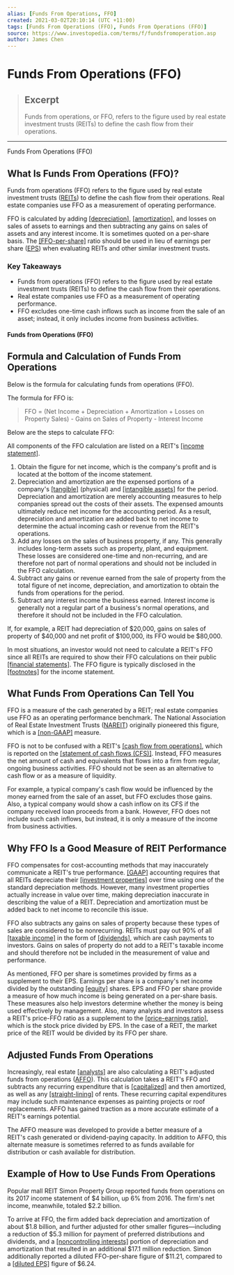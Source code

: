 ```yaml
---
alias: [Funds From Operations, FFO]
created: 2021-03-02T20:10:14 (UTC +11:00)
tags: [Funds From Operations (FFO), Funds From Operations (FFO)]
source: https://www.investopedia.com/terms/f/fundsfromoperation.asp
author: James Chen
---
```


# Funds From Operations (FFO)

> ## Excerpt
> Funds from operations, or FFO, refers to the figure used by real estate investment trusts (REITs) to define the cash flow from their operations.

---

Funds From Operations (FFO)
## What Is Funds From Operations (FFO)?

Funds from operations (FFO) refers to the figure used by real estate investment trusts ([REITs](https://www.investopedia.com/terms/r/reit.asp)) to define the cash flow from their operations. Real estate companies use FFO as a measurement of operating performance.

FFO is calculated by adding [[depreciation]](https://www.investopedia.com/terms/d/depreciation.asp), [[amortization]](https://www.investopedia.com/terms/a/amortization.asp), and losses on sales of assets to earnings and then subtracting any gains on sales of assets and any interest income. It is sometimes quoted on a per-share basis. The [[FFO-per-share]](https://www.investopedia.com/terms/f/funds-from-operations-per-share.asp) ratio should be used in lieu of earnings per share ([EPS](https://www.investopedia.com/terms/e/eps.asp)) when evaluating REITs and other similar investment trusts.

### Key Takeaways

-   Funds from operations (FFO) refers to the figure used by real estate investment trusts (REITs) to define the cash flow from their operations.
-   Real estate companies use FFO as a measurement of operating performance.
-   FFO excludes one-time cash inflows such as income from the sale of an asset; instead, it only includes income from business activities.

#### Funds from Operations (FFO)

## Formula and Calculation of Funds From Operations

Below is the formula for calculating funds from operations (FFO).

The formula for FFO is:

> FFO = (Net Income + Depreciation + Amortization + Losses on Property Sales) - Gains on Sales of Property - Interest Income

Below are the steps to calculate FFO:

All components of the FFO calculation are listed on a REIT's [[income statement]](https://www.investopedia.com/terms/i/incomestatement.asp).

1.  Obtain the figure for net income, which is the company's profit and is located at the bottom of the income statement.
2.  Depreciation and amortization are the expensed portions of a company's [[tangible]](https://www.investopedia.com/terms/t/tangibleasset.asp) (physical) and [[intangible assets]](https://www.investopedia.com/terms/i/intangibleasset.asp) for the period. Depreciation and amortization are merely accounting measures to help companies spread out the costs of their assets. The expensed amounts ultimately reduce net income for the accounting period. As a result, depreciation and amortization are added back to net income to determine the actual incoming cash or revenue from the REIT's operations.
3.  Add any losses on the sales of business property, if any. This generally includes long-term assets such as property, plant, and equipment. These losses are considered one-time and non-recurring, and are therefore not part of normal operations and should not be included in the FFO calculation.
4.  Subtract any gains or revenue earned from the sale of property from the total figure of net income, depreciation, and amortization to obtain the funds from operations for the period.
6.  Subtract any interest income the business earned. Interest income is generally not a regular part of a business's normal operations, and therefore it should not be included in the FFO calculation.

If, for example, a REIT had depreciation of $20,000, gains on sales of property of $40,000 and net profit of $100,000, its FFO would be $80,000.

In most situations, an investor would not need to calculate a REIT's FFO since all REITs are required to show their FFO calculations on their public [[financial statements]](https://www.investopedia.com/terms/f/financial-statements.asp). The FFO figure is typically disclosed in the [[footnotes]](https://www.investopedia.com/terms/f/footnote.asp) for the income statement.

## What Funds From Operations Can Tell You

FFO is a measure of the cash generated by a REIT; real estate companies use FFO as an operating performance benchmark. The National Association of Real Estate Investment Trusts ([NAREIT](https://www.investopedia.com/terms/n/nareit.asp)) originally pioneered this figure, which is a [[non-GAAP]](https://www.investopedia.com/terms/n/non-gaap-earnings.asp) measure.

FFO is not to be confused with a REIT's [[cash flow from operations]](https://www.investopedia.com/terms/c/cash-flow-from-operating-activities.asp), which is reported on the [[statement of cash flows (CFS)]](https://www.investopedia.com/investing/what-is-a-cash-flow-statement/). Instead, FFO measures the net amount of cash and equivalents that flows into a firm from regular, ongoing business activities. FFO should not be seen as an alternative to cash flow or as a measure of liquidity.

For example, a typical company's cash flow would be influenced by the money earned from the sale of an asset, but FFO excludes those gains. Also, a typical company would show a cash inflow on its CFS if the company received loan proceeds from a bank. However, FFO does not include such cash inflows, but instead, it is only a measure of the income from business activities.

## Why FFO Is a Good Measure of REIT Performance

FFO compensates for cost-accounting methods that may inaccurately communicate a REIT's true performance. [[GAAP]](https://www.investopedia.com/terms/g/gaap.asp) accounting requires that all REITs depreciate their [[investment properties]](https://www.investopedia.com/terms/i/investment-property.asp) over time using one of the standard depreciation methods. However, many investment properties actually increase in value over time, making depreciation inaccurate in describing the value of a REIT. Depreciation and amortization must be added back to net income to reconcile this issue.

FFO also subtracts any gains on sales of property because these types of sales are considered to be nonrecurring. REITs must pay out 90% of all [[taxable income]](https://www.investopedia.com/terms/t/taxableincome.asp) in the form of [[dividends]](https://www.investopedia.com/terms/d/dividend.asp), which are cash payments to investors. Gains on sales of property do not add to a REIT's taxable income and should therefore not be included in the measurement of value and performance.

As mentioned, FFO per share is sometimes provided by firms as a supplement to their EPS. Earnings per share is a company's net income divided by the outstanding [[equity]](https://www.investopedia.com/terms/e/equity.asp) shares. EPS and FFO per share provide a measure of how much income is being generated on a per-share basis. These measures also help investors determine whether the money is being used effectively by management. Also, many analysts and investors assess a REIT's price-FFO ratio as a supplement to the [[price-earnings ratio]](https://www.investopedia.com/terms/p/price-earningsratio.asp), which is the stock price divided by EPS. In the case of a REIT, the market price of the REIT would be divided by its FFO per share.

## Adjusted Funds From Operations

Increasingly, real estate [[analysts]](https://www.investopedia.com/terms/a/analyst.asp) are also calculating a REIT's adjusted funds from operations ([AFFO](https://www.investopedia.com/terms/a/affo.asp)). This calculation takes a REIT's FFO and subtracts any recurring expenditure that is [[capitalized]](https://www.investopedia.com/terms/c/capitalization.asp) and then amortized, as well as any [[straight-lining]](https://www.investopedia.com/terms/s/straightlinebasis.asp) of rents. These recurring capital expenditures may include such maintenance expenses as painting projects or roof replacements. AFFO has gained traction as a more accurate estimate of a REIT's earnings potential.

The AFFO measure was developed to provide a better measure of a REIT's cash generated or dividend-paying capacity. In addition to AFFO, this alternate measure is sometimes referred to as funds available for distribution or cash available for distribution.

## Example of How to Use Funds From Operations

Popular mall REIT Simon Property Group reported funds from operations on its 2017 income statement of $4 billion, up 6% from 2016. The firm's net income, meanwhile, totaled $2.2 billion. 

To arrive at FFO, the firm added back depreciation and amortization of about $1.8 billion, and further adjusted for other smaller figures—including a reduction of $5.3 million for payment of preferred distributions and dividends, and a [[noncontrolling interests]](https://www.investopedia.com/terms/n/noncontrolling_interest.asp) portion of depreciation and amortization that resulted in an additional $17.1 million reduction. Simon additionally reported a diluted FFO-per-share figure of $11.21, compared to a [[diluted EPS]](https://www.investopedia.com/terms/d/dilutedeps.asp) figure of $6.24.
